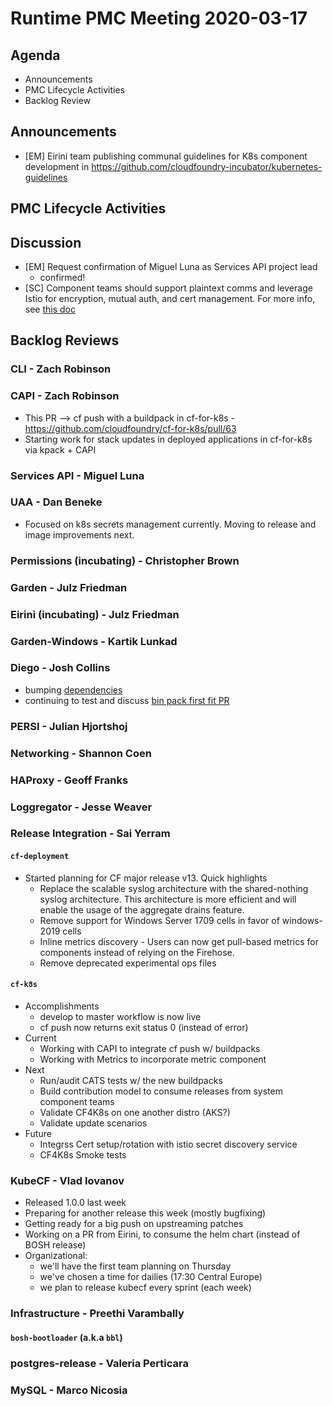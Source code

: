 # Runtime PMC Meeting 2020-03-17

## Agenda

* Announcements
* PMC Lifecycle Activities
* Backlog Review


## Announcements

- [EM] Eirini team publishing communal guidelines for K8s component development in https://github.com/cloudfoundry-incubator/kubernetes-guidelines


## PMC Lifecycle Activities


## Discussion

- [EM] Request confirmation of Miguel Luna as Services API project lead
  - confirmed!
- [SC] Component teams should support plaintext comms and leverage Istio for encryption, mutual auth, and cert management. For more info, see [this doc](https://docs.google.com/document/d/169dRpGbKJ7FC8ySR1hbWge08ED4ZOcROAVCx5XYKqbo/edit)


## Backlog Reviews

### CLI - Zach Robinson


### CAPI - Zach Robinson

- This PR --> cf push with a buildpack in cf-for-k8s - https://github.com/cloudfoundry/cf-for-k8s/pull/63
- Starting work for stack updates in deployed applications in cf-for-k8s via kpack + CAPI


### Services API - Miguel Luna


### UAA - Dan Beneke
- Focused on k8s secrets management currently.  Moving to release and image improvements next.


### Permissions (incubating) - Christopher Brown


### Garden - Julz Friedman


### Eirini (incubating) - Julz Friedman


### Garden-Windows - Kartik Lunkad


### Diego - Josh Collins
- bumping [dependencies](https://github.com/cloudfoundry/diego-release/pulls?q=is%3Apr+label%3Adependencies+)
- continuing to test and discuss [bin pack first fit PR](https://github.com/cloudfoundry/diego-release/pull/448)


### PERSI - Julian Hjortshoj


### Networking - Shannon Coen


### HAProxy - Geoff Franks


### Loggregator - Jesse Weaver


### Release Integration - Sai Yerram

#### `cf-deployment`
- Started planning for CF major release v13. Quick highlights
  - Replace the scalable syslog architecture with the shared-nothing syslog architecture. This architecture is more efficient and will enable the usage of the aggregate drains feature.
  - Remove support for Windows Server 1709 cells in favor of windows-2019 cells
  - Inline metrics discovery - Users can now get pull-based metrics for components instead of relying on the Firehose.
  - Remove deprecated experimental ops files  

#### `cf-k8s`
- Accomplishments
  - develop to master workflow is now live
  - cf push now returns exit status 0 (instead of error)
- Current
  - Working with CAPI to integrate cf push w/ buildpacks
  - Working with Metrics to incorporate metric component
- Next
  - Run/audit CATS tests w/ the new buildpacks
  - Build contribution model to consume releases from system component teams
  - Validate CF4K8s on one another distro (AKS?)
  - Validate update scenarios
- Future
  - Integrss Cert setup/rotation with istio secret discovery service
  - CF4K8s Smoke tests


### KubeCF - Vlad Iovanov

- Released 1.0.0 last week
- Preparing for another release this week (mostly bugfixing)
- Getting ready for a big push on upstreaming patches
- Working on a PR from Eirini, to consume the helm chart (instead of BOSH release)
- Organizational: 
  - we'll have the first team planning on Thursday
  - we've chosen a time for dailies (17:30 Central Europe)
  - we plan to release kubecf every sprint (each week)

### Infrastructure - Preethi Varambally

#### `bosh-bootloader` (a.k.a `bbl`)


### postgres-release - Valeria Perticara


### MySQL - Marco Nicosia

